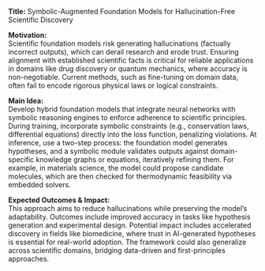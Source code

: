 **Title:** Symbolic-Augmented Foundation Models for Hallucination-Free Scientific Discovery  

**Motivation:**  
Scientific foundation models risk generating hallucinations (factually incorrect outputs), which can derail research and erode trust. Ensuring alignment with established scientific facts is critical for reliable applications in domains like drug discovery or quantum mechanics, where accuracy is non-negotiable. Current methods, such as fine-tuning on domain data, often fail to encode rigorous physical laws or logical constraints.  

**Main Idea:**  
Develop hybrid foundation models that integrate neural networks with symbolic reasoning engines to enforce adherence to scientific principles. During training, incorporate symbolic constraints (e.g., conservation laws, differential equations) directly into the loss function, penalizing violations. At inference, use a two-step process: the foundation model generates hypotheses, and a symbolic module validates outputs against domain-specific knowledge graphs or equations, iteratively refining them. For example, in materials science, the model could propose candidate molecules, which are then checked for thermodynamic feasibility via embedded solvers.  

**Expected Outcomes & Impact:**  
This approach aims to reduce hallucinations while preserving the model’s adaptability. Outcomes include improved accuracy in tasks like hypothesis generation and experimental design. Potential impact includes accelerated discovery in fields like biomedicine, where trust in AI-generated hypotheses is essential for real-world adoption. The framework could also generalize across scientific domains, bridging data-driven and first-principles approaches.